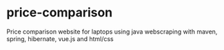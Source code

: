 # price-comparison
Price comparison website for laptops using java webscraping with maven, spring, hibernate, vue.js and html/css
